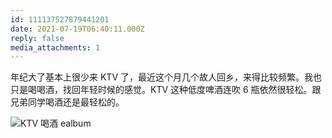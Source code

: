 ```yaml
---
id: 111137527879441201
date: 2021-07-19T06:40:11.000Z
reply: false
media_attachments: 1
---
```


年纪大了基本上很少来 KTV 了，最近这个月几个故人回乡，来得比较频繁。我也只是喝喝酒，找回年轻时候的感觉。KTV 这种低度啤酒连吹 6 瓶依然很轻松。跟兄弟同学喝酒还是最轻松的。

![KTV 喝酒
ealbum](https://files.e5n.cc/media_attachments/files/115/092/854/124/110/816/original/60e803920a482315.jpg)
